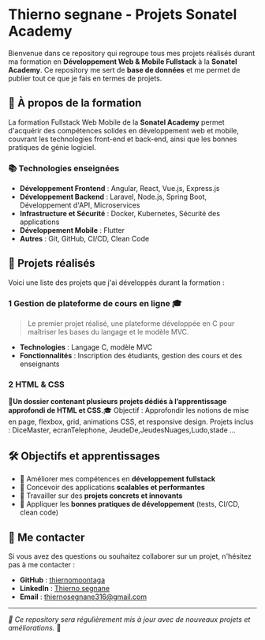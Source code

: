 # Thierno segnane - Projets Sonatel Academy

Bienvenue dans ce repository qui regroupe tous mes projets réalisés durant ma formation en **Développement Web & Mobile Fullstack** à la **Sonatel Academy**. Ce repository me sert de **base de données** et me permet de publier tout ce que je fais en termes de projets.

## 📌 À propos de la formation
La formation Fullstack Web Mobile de la **Sonatel Academy** permet d'acquérir des compétences solides en développement web et mobile, couvrant les technologies front-end et back-end, ainsi que les bonnes pratiques de génie logiciel.

### 📚 Technologies enseignées
- **Développement Frontend** : Angular, React, Vue.js, Express.js
- **Développement Backend** : Laravel, Node.js, Spring Boot, Développement d'API, Microservices
- **Infrastructure et Sécurité** : Docker, Kubernetes, Sécurité des applications
- **Développement Mobile** : Flutter
- **Autres** : Git, GitHub, CI/CD, Clean Code

## 🚀 Projets réalisés
Voici une liste des projets que j'ai développés durant la formation :

### 1 **Gestion de plateforme de cours en ligne** 🎓
> Le premier projet réalisé, une plateforme développée en C pour maîtriser les bases du langage et le modèle MVC.
- **Technologies** : Langage C, modèle MVC
- **Fonctionnalités** : Inscription des étudiants, gestion des cours et des enseignants

### 2 HTML & CSS 
**🎨Un dossier contenant plusieurs projets dédiés à l’apprentissage approfondi de HTML et CSS.**🎓
Objectif : Approfondir les notions de mise en page, flexbox, grid, animations CSS, et responsive design.
Projets inclus : DiceMaster, ecranTelephone, JeudeDe,JeudesNuages,Ludo,stade ...

## 🛠️ Objectifs et apprentissages
- 🔹 Améliorer mes compétences en **développement fullstack**
- 🔹 Concevoir des applications **scalables et performantes**
- 🔹 Travailler sur des **projets concrets et innovants**
- 🔹 Appliquer les **bonnes pratiques de développement** (tests, CI/CD, clean code)

## 📩 Me contacter
Si vous avez des questions ou souhaitez collaborer sur un projet, n'hésitez pas à me contacter :
- **GitHub** : [thiernomoontaga](https://github.com/thiernomoontaga)
- **LinkedIn** : [Thierno segnane](www.linkedin.com/in/thierno-segnane-19a910249)
- **Email** : thiernosegnane316@gmail.com

---
_📌 Ce repository sera régulièrement mis à jour avec de nouveaux projets et améliorations._ 🚀

